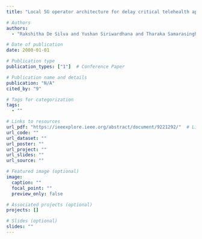 ```yaml
---
title: "Local 5G operator architecture for delay critical telehealth applications"

# Authors
authors:
  - "Rakshitha De Silva and Yushan Siriwardhana and Tharaka Samarasinghe and Mika Ylianttila and Madhusanka Liyanage"

# Date of publication
date: 2000-01-01

# Publication type
publication_types: ["1"]  # Conference Paper

# Publication name and details
publication: "N/A"
cited_by: "9"

# Tags for categorization
tags:
  - ""

# Links to resources
url_pdf: "https://ieeexplore.ieee.org/abstract/document/9221292/"  # Link to the resource
url_code: ""
url_dataset: ""
url_poster: ""
url_project: ""
url_slides: ""
url_source: ""

# Featured image (optional)
image:
  caption: ""
  focal_point: ""
  preview_only: false

# Associated projects (optional)
projects: []

# Slides (optional)
slides: ""
---
```


